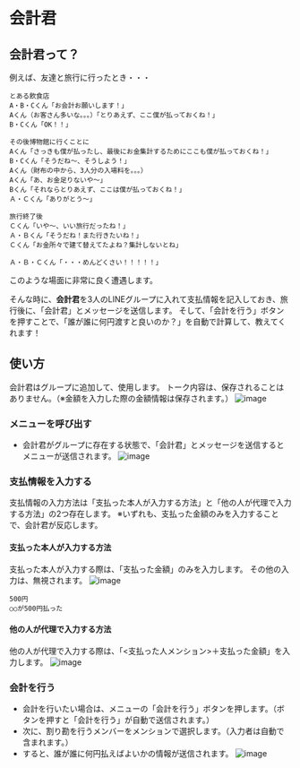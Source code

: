 # 会計君

## 会計君って？
例えば、友達と旅行に行ったとき・・・
```
とある飲食店
A・B・Cくん「お会計お願いします！」
Aくん（お客さん多いな。。。）「とりあえず、ここ僕が払っておくね！」
B・Cくん「OK！！」

その後博物館に行くことに
Aくん「さっきも僕が払ったし、最後にお金集計するためにここも僕が払っておくね！」
B・Cくん「そうだね～、そうしよう！」
Aくん（財布の中から、3人分の入場料を。。。）
Aくん「あ、お金足りないや～」
Bくん「それならとりあえず、ここは僕が払っておくね！」
Ａ・Ｃくん「ありがとう～」

旅行終了後
Ｃくん「いや～、いい旅行だったね！」
Ａ・Ｂくん「そうだね！また行きたいね！」
Ｃくん「お金所々で建て替えてたよね？集計しないとね」

Ａ・Ｂ・Ｃくん「・・・めんどくさい！！！！！」
```

このような場面に非常に良く遭遇します。

そんな時に、**会計君**を3人のLINEグループに入れて支払情報を記入しておき、旅行後に、「会計君」とメッセージを送信します。
そして、「会計を行う」ボタンを押すことで、「誰が誰に何円渡すと良いのか？」を自動で計算して、教えてくれます！

## 使い方
会計君はグループに追加して、使用します。
トーク内容は、保存されることはありません。（※金額を入力した際の金額情報は保存されます。）
![image](https://user-images.githubusercontent.com/54242557/158563413-1e491b72-a751-4d86-861b-925455114956.png)


### メニューを呼び出す
- 会計君がグループに存在する状態で、「会計君」とメッセージを送信するとメニューが送信されます。
![image](https://user-images.githubusercontent.com/54242557/158563517-df46d575-e774-4e2f-b346-ab5ddce8c60d.png)

### 支払情報を入力する
支払情報の入力方法は「支払った本人が入力する方法」と「他の人が代理で入力する方法」の2つ存在します。
※いずれも、支払った金額のみを入力することで、会計君が反応します。

#### 支払った本人が入力する方法
支払った本人が入力する際は、「支払った金額」のみを入力します。
その他の入力は、無視されます。
![image](https://user-images.githubusercontent.com/54242557/158563670-da823ac4-4f49-4b7d-a2ed-e96bf78236fe.png)
```ダメな入力例
500円
○○が500円払った
```

#### 他の人が代理で入力する方法
他の人が代理で入力する際は、「<支払った人メンション>＋支払った金額」を入力します。
![image](https://user-images.githubusercontent.com/54242557/158563768-d23ccf5a-ded0-4ce2-9ba5-b6f928fd0385.png)

### 会計を行う
- 会計を行いたい場合は、メニューの「会計を行う」ボタンを押します。（ボタンを押すと「会計を行う」が自動で送信されます。）
- 次に、割り勘を行うメンバーをメンションで選択します。（入力者は自動で含まれます。）
- すると、誰が誰に何円払えばよいかの情報が送信されます。
![image](https://user-images.githubusercontent.com/54242557/158563853-252b7e31-05cd-4ac3-a730-7d9986d2f469.png)

